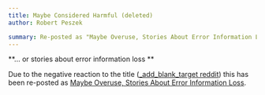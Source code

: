 ```yaml
---
title: Maybe Considered Harmful (deleted)
author: Robert Peszek

summary: Re-posted as "Maybe Overuse, Stories About Error Information Loss" 
---
```


**... or stories about error information loss **

Due to the negative reaction to the title ([_add_blank_target reddit](https://www.reddit.com/r/haskell/comments/kyo4xk/maybe_considered_harmful/gji0235?utm_source=share&utm_medium=web2x&context=3)) this has been re-posted
as [Maybe Overuse, Stories About Error Information Loss](/posts/2021-01-17-maybe-overuse.html).